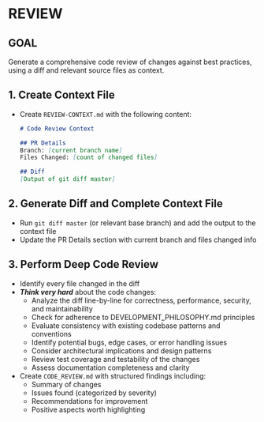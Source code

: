 # REVIEW

## GOAL
Generate a comprehensive code review of changes against best practices, using a diff and relevant source files as context.

## 1. Create Context File 
- Create `REVIEW-CONTEXT.md` with the following content:
  ```markdown
  # Code Review Context
  
  ## PR Details
  Branch: [current branch name]
  Files Changed: [count of changed files]
  
  ## Diff
  [Output of git diff master]
  ```

## 2. Generate Diff and Complete Context File
- Run `git diff master` (or relevant base branch) and add the output to the context file
- Update the PR Details section with current branch and files changed info

## 3. Perform Deep Code Review
- Identify every file changed in the diff
- ***Think very hard*** about the code changes:
  - Analyze the diff line-by-line for correctness, performance, security, and maintainability
  - Check for adherence to DEVELOPMENT_PHILOSOPHY.md principles
  - Evaluate consistency with existing codebase patterns and conventions
  - Identify potential bugs, edge cases, or error handling issues
  - Consider architectural implications and design patterns
  - Review test coverage and testability of the changes
  - Assess documentation completeness and clarity
- Create `CODE_REVIEW.md` with structured findings including:
  - Summary of changes
  - Issues found (categorized by severity)
  - Recommendations for improvement
  - Positive aspects worth highlighting
